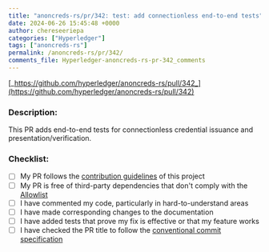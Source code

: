 ```yaml
---
title: "anoncreds-rs/pr/342: test: add connectionless end-to-end tests"
date: 2024-06-26 15:45:48 +0000
author: chereseeriepa
categories: ["Hyperledger"]
tags: ["anoncreds-rs"]
permalink: /anoncreds-rs/pr/342/
comments_file: Hyperledger-anoncreds-rs-pr-342_comments
---
```


[_https://github.com/hyperledger/anoncreds-rs/pull/342_](https://github.com/hyperledger/anoncreds-rs/pull/342)

### Description: 
This PR adds end-to-end tests for connectionless credential issuance and presentation/verification.

### Checklist: 
- [ ] My PR follows the [contribution guidelines](https://github.com/input-output-hk/atala-prism-wallet-sdk-ts/blob/master/CONTRIBUTING.md) of this project
- [ ] My PR is free of third-party dependencies that don't comply with the [Allowlist](https://toc.hyperledger.org/governing-documents/allowed-third-party-license-policy.html#approved-licenses-for-allowlist)
- [ ] I have commented my code, particularly in hard-to-understand areas
- [ ] I have made corresponding changes to the documentation
- [ ] I have added tests that prove my fix is effective or that my feature works
- [ ] I have checked the PR title to follow the [conventional commit specification](https://www.conventionalcommits.org/en/v1.0.0/)
